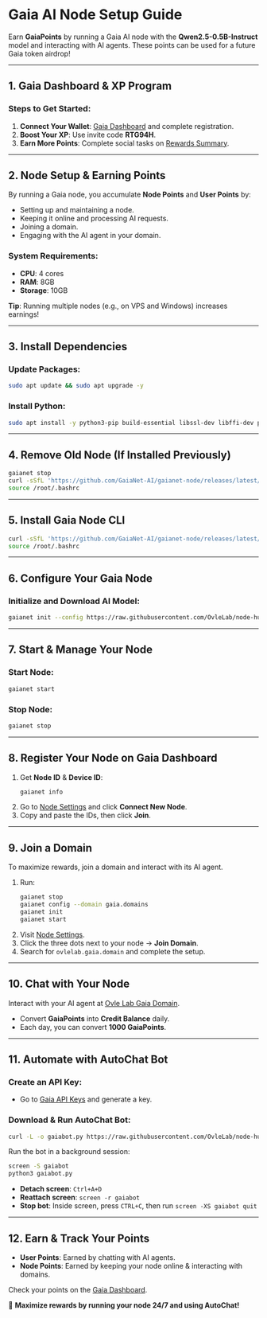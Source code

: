 # Gaia AI Node Setup Guide

Earn **GaiaPoints** by running a Gaia AI node with the **Qwen2.5-0.5B-Instruct** model and interacting with AI agents. These points can be used for a future Gaia token airdrop!

---

## 1. Gaia Dashboard & XP Program
### Steps to Get Started:
1. **Connect Your Wallet**: [Gaia Dashboard]([https://gaianet.ai/reward?invite_code=Rw1iGQ](https://gaianet.ai/reward?invite_code=RTG94H)) and complete registration.
2. **Boost Your XP**: Use invite code **RTG94H**.
3. **Earn More Points**: Complete social tasks on [Rewards Summary](https://www.gaianet.ai/reward-summary).

---

## 2. Node Setup & Earning Points
By running a Gaia node, you accumulate **Node Points** and **User Points** by:
- Setting up and maintaining a node.
- Keeping it online and processing AI requests.
- Joining a domain.
- Engaging with the AI agent in your domain.

### System Requirements:
- **CPU**: 4 cores
- **RAM**: 8GB
- **Storage**: 10GB

**Tip**: Running multiple nodes (e.g., on VPS and Windows) increases earnings!

---

## 3. Install Dependencies
### Update Packages:
```bash
sudo apt update && sudo apt upgrade -y
```
### Install Python:
```bash
sudo apt install -y python3-pip build-essential libssl-dev libffi-dev python3-dev
```

---

## 4. Remove Old Node (If Installed Previously)
```bash
gaianet stop
curl -sSfL 'https://github.com/GaiaNet-AI/gaianet-node/releases/latest/download/uninstall.sh' | bash
source /root/.bashrc
```

---

## 5. Install Gaia Node CLI
```bash
curl -sSfL 'https://github.com/GaiaNet-AI/gaianet-node/releases/latest/download/install.sh' | bash
source /root/.bashrc
```

---

## 6. Configure Your Gaia Node
### Initialize and Download AI Model:
```bash
gaianet init --config https://raw.githubusercontent.com/OvleLab/node-hub/refs/heads/main/Gaianet-Node/config.json
```

---

## 7. Start & Manage Your Node
### Start Node:
```bash
gaianet start
```
### Stop Node:
```bash
gaianet stop
```

---

## 8. Register Your Node on Gaia Dashboard
1. Get **Node ID** & **Device ID**:
   ```bash
   gaianet info
   ```
2. Go to [Node Settings](https://www.gaianet.ai/setting/nodes) and click **Connect New Node**.
3. Copy and paste the IDs, then click **Join**.

---

## 9. Join a Domain
To maximize rewards, join a domain and interact with its AI agent.
1. Run:
   ```bash
   gaianet stop
   gaianet config --domain gaia.domains
   gaianet init
   gaianet start
   ```
2. Visit [Node Settings](https://www.gaianet.ai/setting/nodes).
3. Click the three dots next to your node → **Join Domain**.
4. Search for `ovlelab.gaia.domain` and complete the setup.

---

## 10. Chat with Your Node
Interact with your AI agent at [Ovle Lab Gaia Domain](https://ovlelab.gaia.domains).
- Convert **GaiaPoints** into **Credit Balance** daily.
- Each day, you can convert **1000 GaiaPoints**.

---

## 11. Automate with AutoChat Bot
### Create an API Key:
- Go to [Gaia API Keys](https://www.gaianet.ai/setting/gaia-api-keys) and generate a key.

### Download & Run AutoChat Bot:
```bash
curl -L -o gaiabot.py https://raw.githubusercontent.com/OvleLab/node-hub/refs/heads/main/Gaianet-Node/gaiabot.py
```

Run the bot in a background session:
```bash
screen -S gaiabot
python3 gaiabot.py
```

- **Detach screen**: `Ctrl+A+D`
- **Reattach screen**: `screen -r gaiabot`
- **Stop bot**: Inside screen, press `CTRL+C`, then run `screen -XS gaiabot quit`

---

## 12. Earn & Track Your Points
- **User Points**: Earned by chatting with AI agents.
- **Node Points**: Earned by keeping your node online & interacting with domains.

Check your points on the [Gaia Dashboard](https://www.gaianet.ai/reward).

🚀 **Maximize rewards by running your node 24/7 and using AutoChat!**

